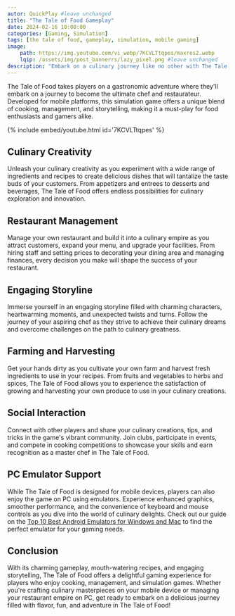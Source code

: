 ```yaml
---
autor: QuickPlay #leave unchanged
title: "The Tale of Food Gameplay"
date: 2024-02-16 10:00:00
categories: [Gaming, Simulation]
tags: [the tale of food, gameplay, simulation, mobile gaming]
image: 
    path: https://img.youtube.com/vi_webp/7KCVLTtqpes/maxres2.webp 
    lqip: /assets/img/post_bannerrs/lazy_pixel.png #leave unchanged
description: "Embark on a culinary journey like no other with The Tale of Food, a delightful simulation game that invites players to experience the art of cooking, management, and storytelling. Discover its charming gameplay, mouth-watering recipes, and how to satisfy your hunger for adventure on both mobile and PC with emulators."
---
```


The Tale of Food takes players on a gastronomic adventure where they'll embark on a journey to become the ultimate chef and restaurateur. Developed for mobile platforms, this simulation game offers a unique blend of cooking, management, and storytelling, making it a must-play for food enthusiasts and gamers alike.

{% include embed/youtube.html id='7KCVLTtqpes' %}

## Culinary Creativity
Unleash your culinary creativity as you experiment with a wide range of ingredients and recipes to create delicious dishes that will tantalize the taste buds of your customers. From appetizers and entrees to desserts and beverages, The Tale of Food offers endless possibilities for culinary exploration and innovation.

## Restaurant Management
Manage your own restaurant and build it into a culinary empire as you attract customers, expand your menu, and upgrade your facilities. From hiring staff and setting prices to decorating your dining area and managing finances, every decision you make will shape the success of your restaurant.

## Engaging Storyline
Immerse yourself in an engaging storyline filled with charming characters, heartwarming moments, and unexpected twists and turns. Follow the journey of your aspiring chef as they strive to achieve their culinary dreams and overcome challenges on the path to culinary greatness.

## Farming and Harvesting
Get your hands dirty as you cultivate your own farm and harvest fresh ingredients to use in your recipes. From fruits and vegetables to herbs and spices, The Tale of Food allows you to experience the satisfaction of growing and harvesting your own produce to use in your culinary creations.

## Social Interaction
Connect with other players and share your culinary creations, tips, and tricks in the game's vibrant community. Join clubs, participate in events, and compete in cooking competitions to showcase your skills and earn recognition as a master chef in The Tale of Food.

## PC Emulator Support
While The Tale of Food is designed for mobile devices, players can also enjoy the game on PC using emulators. Experience enhanced graphics, smoother performance, and the convenience of keyboard and mouse controls as you dive into the world of culinary delights. Check out our guide on the [Top 10 Best Android Emulators for Windows and Mac](https://quickplaymobile.github.io/posts/Top-10-Best-Android-Emulators-for-Windows-and-Mac/) to find the perfect emulator for your gaming needs.

## Conclusion
With its charming gameplay, mouth-watering recipes, and engaging storytelling, The Tale of Food offers a delightful gaming experience for players who enjoy cooking, management, and simulation games. Whether you're crafting culinary masterpieces on your mobile device or managing your restaurant empire on PC, get ready to embark on a delicious journey filled with flavor, fun, and adventure in The Tale of Food!

